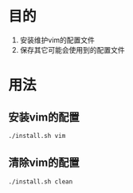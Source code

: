 # 目的

1. 安装维护vim的配置文件
2. 保存其它可能会使用到的配置文件

# 用法

## 安装vim的配置

```bash
./install.sh vim
```

## 清除vim的配置

```bash
./install.sh clean
```
